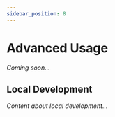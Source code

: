 ```yaml
---
sidebar_position: 8
---
```


# Advanced Usage

*Coming soon...*

## Local Development

*Content about local development...*